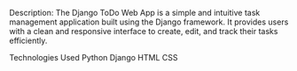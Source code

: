 Description:
The Django ToDo Web App is a simple and intuitive task management application built using the Django framework. 
It provides users with a clean and responsive interface to create, edit, and track their tasks efficiently.

Technologies Used
  Python
  Django
  HTML
  CSS

  
